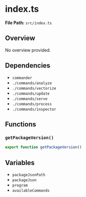 # index.ts

**File Path:** `src/index.ts`

## Overview

No overview provided.

## Dependencies

- `commander`
- `./commands/analyze`
- `./commands/vectorize`
- `./commands/update`
- `./commands/serve`
- `./commands/process`
- `./commands/inspector`

## Functions

### `getPackageVersion()`

```typescript
export function getPackageVersion()
```

## Variables

- `packageJsonPath`
- `packageJson`
- `program`
- `availableCommands`

